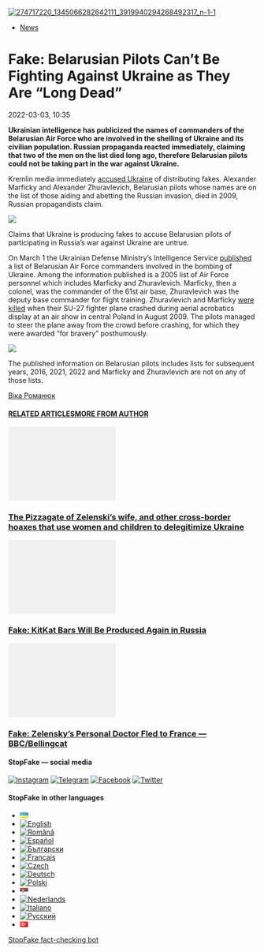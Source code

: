 [![](https://www.stopfake.org/content/uploads/2022/03/274717220_1345066282642111_3919940294268492317_n-1-1.png "274717220_1345066282642111_3919940294268492317_n-1-1")](https://www.stopfake.org/content/uploads/2022/03/274717220_1345066282642111_3919940294268492317_n-1-1.png)

*   [News](https://www.stopfake.org/en/category/news/)

Fake: Belarusian Pilots Can’t Be Fighting Against Ukraine as They Are “Long Dead”
=================================================================================

2022-03-03, 10:35

[](https://www.facebook.com/sharer/sharer.php?u=https%3A%2F%2Fwww.stopfake.org%2Fen%2Ffake-belarusian-pilots-can-t-be-fighting-against-ukraine-as-they-are-long-dead%2F "Facebook")[](viber://forward?text=Fake%3A%20Belarusian%20Pilots%20Can%E2%80%99t%20Be%20Fighting%20Against%20Ukraine%20as%20They%20Are%20%E2%80%9CLong%20Dead%E2%80%9D%20https%3A%2F%2Fwww.stopfake.org%2Fen%2Ffake-belarusian-pilots-can-t-be-fighting-against-ukraine-as-they-are-long-dead%2F "Viber")[](https://twitter.com/intent/tweet?text=Fake%3A%20Belarusian%20Pilots%20Can%E2%80%99t%20Be%20Fighting%20Against%20Ukraine%20as%20They%20Are%20%E2%80%9CLong%20Dead%E2%80%9D&url=https%3A%2F%2Fwww.stopfake.org%2Fen%2Ffake-belarusian-pilots-can-t-be-fighting-against-ukraine-as-they-are-long-dead%2F "X")[](https://api.whatsapp.com/send?text=Fake%3A%20Belarusian%20Pilots%20Can%E2%80%99t%20Be%20Fighting%20Against%20Ukraine%20as%20They%20Are%20%E2%80%9CLong%20Dead%E2%80%9D%20https%3A%2F%2Fwww.stopfake.org%2Fen%2Ffake-belarusian-pilots-can-t-be-fighting-against-ukraine-as-they-are-long-dead%2F "Whatsapp")[](https://www.stopfake.org/en/fake-belarusian-pilots-can-t-be-fighting-against-ukraine-as-they-are-long-dead/)[](https://telegram.me/share/url?url=https%3A%2F%2Fwww.stopfake.org%2Fen%2Ffake-belarusian-pilots-can-t-be-fighting-against-ukraine-as-they-are-long-dead%2F&text=Fake%3A%20Belarusian%20Pilots%20Can%E2%80%99t%20Be%20Fighting%20Against%20Ukraine%20as%20They%20Are%20%E2%80%9CLong%20Dead%E2%80%9D "Telegram")[](https://www.instagram.com/ "Instagram")

  

**Ukrainian intelligence has publicized the names of commanders of the Belarusian Air Force who are involved in the shelling of Ukraine and its civilian population. Russian propaganda reacted immediately, claiming that two of the men on the list died long ago, therefore Belarusian pilots could not be taking part in the war against Ukraine.**

Kremlin media immediately [accused Ukraine](https://twitter.com/izvestia_ru/status/1498904899421372416?t=e05ClzmSdbv0lM-0SHzbHg&s=19&fbclid=IwAR1r7moowYUKLHgAeniKBA9Ph2Iiug4L_eF1KWekh59xibw2bp4PIf_nPRA) of distributing fakes. Alexander Marficky and Alexander Zhuravlevich, Belarusian pilots whose names are on the list of those aiding and abetting the Russian invasion, died in 2009, Russian propagandists claim.

![](https://www.stopfake.org/content/uploads/2022/03/Znimok-ekrana-2022-03-02-o-16.15.24.png)

Claims that Ukraine is producing fakes to accuse Belarusian pilots of participating in Russia’s war against Ukraine are untrue.

On March 1 the Ukrainian Defense Ministry’s Intelligence Service [published](https://gur.gov.ua/content/spysky-kerivnoho-skladu-viiskovykh-chastyn-viiskovo-povitrianykh-syl-respubliky-belarus.html) a list of Belarusian Air Force commanders involved in the bombing of Ukraine. Among the information published is a 2005 list of Air Force personnel which includes Marficky and Zhuravlevich. Marficky, then a colonel, was the commander of the 61st air base, Zhuravlevich was the deputy base commander for flight training. Zhuravlevich and Marficky [were killed](https://100fm.by/news/city/52851) when their SU-27 fighter plane crashed during aerial acrobatics display at an air show in central Poland in August 2009. The pilots managed to steer the plane away from the crowd before crashing, for which they were awarded “for bravery” posthumously.

![](https://www.stopfake.org/content/uploads/2022/03/Znimok-ekrana-2022-03-02-o-17.15.21.png)

The published information on Belarusian pilots includes lists for subsequent years, 2016, 2021, 2022 and Marficky and Zhuravlevich are not on any of those lists.

  

[](https://www.facebook.com/sharer/sharer.php?u=https%3A%2F%2Fwww.stopfake.org%2Fen%2Ffake-belarusian-pilots-can-t-be-fighting-against-ukraine-as-they-are-long-dead%2F "Facebook")[](viber://forward?text=Fake%3A%20Belarusian%20Pilots%20Can%E2%80%99t%20Be%20Fighting%20Against%20Ukraine%20as%20They%20Are%20%E2%80%9CLong%20Dead%E2%80%9D%20https%3A%2F%2Fwww.stopfake.org%2Fen%2Ffake-belarusian-pilots-can-t-be-fighting-against-ukraine-as-they-are-long-dead%2F "Viber")[](https://twitter.com/intent/tweet?text=Fake%3A%20Belarusian%20Pilots%20Can%E2%80%99t%20Be%20Fighting%20Against%20Ukraine%20as%20They%20Are%20%E2%80%9CLong%20Dead%E2%80%9D&url=https%3A%2F%2Fwww.stopfake.org%2Fen%2Ffake-belarusian-pilots-can-t-be-fighting-against-ukraine-as-they-are-long-dead%2F "X")[](https://api.whatsapp.com/send?text=Fake%3A%20Belarusian%20Pilots%20Can%E2%80%99t%20Be%20Fighting%20Against%20Ukraine%20as%20They%20Are%20%E2%80%9CLong%20Dead%E2%80%9D%20https%3A%2F%2Fwww.stopfake.org%2Fen%2Ffake-belarusian-pilots-can-t-be-fighting-against-ukraine-as-they-are-long-dead%2F "Whatsapp")[](https://www.stopfake.org/en/fake-belarusian-pilots-can-t-be-fighting-against-ukraine-as-they-are-long-dead/)[](https://telegram.me/share/url?url=https%3A%2F%2Fwww.stopfake.org%2Fen%2Ffake-belarusian-pilots-can-t-be-fighting-against-ukraine-as-they-are-long-dead%2F&text=Fake%3A%20Belarusian%20Pilots%20Can%E2%80%99t%20Be%20Fighting%20Against%20Ukraine%20as%20They%20Are%20%E2%80%9CLong%20Dead%E2%80%9D "Telegram")[](https://www.instagram.com/ "Instagram")

[Віка Романюк](#)

#### [RELATED ARTICLES](#)[MORE FROM AUTHOR](#)

[![](data:image/png;base64,iVBORw0KGgoAAAANSUhEUgAAANoAAACWAQMAAACCSQSPAAAAA1BMVEWurq51dlI4AAAAAXRSTlMmkutdmwAAABpJREFUWMPtwQENAAAAwiD7p7bHBwwAAAAg7RD+AAGXD7BoAAAAAElFTkSuQmCC "The Pizzagate of Zelenski’s wife, and other cross-border hoaxes that use women and children to delegitimize Ukraine")](https://www.stopfake.org/en/the-pizzagate-of-zelenski-s-wife-and-other-cross-border-hoaxes-that-use-women-and-children-to-delegitimize-ukraine/ "The Pizzagate of Zelenski’s wife, and other cross-border hoaxes that use women and children to delegitimize Ukraine")

### [The Pizzagate of Zelenski’s wife, and other cross-border hoaxes that use women and children to delegitimize Ukraine](https://www.stopfake.org/en/the-pizzagate-of-zelenski-s-wife-and-other-cross-border-hoaxes-that-use-women-and-children-to-delegitimize-ukraine/ "The Pizzagate of Zelenski’s wife, and other cross-border hoaxes that use women and children to delegitimize Ukraine")

[![](data:image/png;base64,iVBORw0KGgoAAAANSUhEUgAAANoAAACWAQMAAACCSQSPAAAAA1BMVEWurq51dlI4AAAAAXRSTlMmkutdmwAAABpJREFUWMPtwQENAAAAwiD7p7bHBwwAAAAg7RD+AAGXD7BoAAAAAElFTkSuQmCC "Fake: KitKat Bars Will Be Produced Again in Russia")](https://www.stopfake.org/en/fake-kitkat-bars-will-be-produced-again-in-russia/ "Fake: KitKat Bars Will Be Produced Again in Russia")

### [Fake: KitKat Bars Will Be Produced Again in Russia](https://www.stopfake.org/en/fake-kitkat-bars-will-be-produced-again-in-russia/ "Fake: KitKat Bars Will Be Produced Again in Russia")

[![](data:image/png;base64,iVBORw0KGgoAAAANSUhEUgAAANoAAACWAQMAAACCSQSPAAAAA1BMVEWurq51dlI4AAAAAXRSTlMmkutdmwAAABpJREFUWMPtwQENAAAAwiD7p7bHBwwAAAAg7RD+AAGXD7BoAAAAAElFTkSuQmCC "Fake: Zelensky’s Personal Doctor Fled to France — BBC/Bellingcat")](https://www.stopfake.org/en/fake-zelensky-s-personal-doctor-fled-to-france-bbc-bellingcat/ "Fake: Zelensky’s Personal Doctor Fled to France — BBC/Bellingcat")

### [Fake: Zelensky’s Personal Doctor Fled to France — BBC/Bellingcat](https://www.stopfake.org/en/fake-zelensky-s-personal-doctor-fled-to-france-bbc-bellingcat/ "Fake: Zelensky’s Personal Doctor Fled to France — BBC/Bellingcat")

[](#)[](#)

#### StopFake — social media

[![Instagram](https://www.stopfake.org/content/uploads/2020/09/inAsset-1.png)](https://www.instagram.com/stopfakingnews/) [![Telegram](https://www.stopfake.org/content/uploads/2020/09/teAsset-1.png)](https://t.me/StopFake) [![Facebook](https://www.stopfake.org/content/uploads/2020/10/facebook.png)](https://www.facebook.com/stopfakeukraine) [![Twitter](https://www.stopfake.org/content/uploads/2024/03/twitter_x_new_logo_x_rounded_icon_256078.png)](https://twitter.com/StopFakingNews)

#### StopFake in other languages

*   [![Українська](data:image/png;base64,iVBORw0KGgoAAAANSUhEUgAAABAAAAALCAMAAABBPP0LAAAAb1BMVEUAhP8AfP0Ac/oAZ/UAV/B5yv9wxv5iwf1WvP1Ot/gAQOlMt/1Bs/s1rfkpqPdBsfYdovUAkciK0edqwuBautpNtdZAr9IATZr43QD8/GX6+kn5+Tr4+C329iD09BTy8g309DHguQDy8iruzwDnwwAuoRPoAAAASElEQVR4AU3MAQYDQRAF0Ve9WRAQYO5/zUgSDIxf8DQdiGR3I7v0YOLS3ns4PPt8Wq86vn6vVht7NRzG0OHRSpDb8Gt5IvjAHy/kBL+aIRygAAAAAElFTkSuQmCC)](https://www.stopfake.org/uk/fejk-proti-ukrayini-ne-mozhut-voyuvati-biloruski-piloti-adzhe-voni-davno-zaginuli/)
*   [![English](/content/polylang/en_US.png)](https://www.stopfake.org/en/fake-belarusian-pilots-can-t-be-fighting-against-ukraine-as-they-are-long-dead/)
*   [![Română](/content/polylang/ro_RO.png)](https://www.stopfake.org/ro/pagina-principala/)
*   [![Español](/content/polylang/es_ES.png)](https://www.stopfake.org/es/portada/)
*   [![Български](/content/polylang/bg_BG.png)](https://www.stopfake.org/bg/nachalo/)
*   [![Français](/content/polylang/fr_FR.png)](https://www.stopfake.org/fr/accueil/)
*   [![Czech](/content/polylang/cs_CZ.png)](https://www.stopfake.org/cz/domu/)
*   [![Deutsch](/content/polylang/de_DE.png)](https://www.stopfake.org/de/start/)
*   [![Polski](/content/polylang/pl_PL.png)](https://www.stopfake.org/pl/strona-glowna/)
*   [![Српски језик](data:image/png;base64,iVBORw0KGgoAAAANSUhEUgAAABAAAAALCAMAAABBPP0LAAAAbFBMVEXkAADhAADbAADSAADMAADHAADzY1jnXlTcWVDBAADoNjbWMjPogFXlflTNPkL19XYAHno2grgAWqLto6TwubkAVZkwc6QAGmwAHXc1f7b19fXy8vLuxMU0frPaeHrSXWDm5ubrztDPb3Pr6+sXdtjeAAAAVklEQVR4AQXBQQqCABRAwXn5E4lo0/3vGK2SMJtJQkjUFQTRZFQd4DCw5ASYR+lr/S1Qs7XrXjtgzO6WE2Aux+b18L4H53qB57o+wybTyU7wwWw4APAHXWkRm6nRMmoAAAAASUVORK5CYII=)](https://www.stopfake.org/sr/naslovna/)
*   [![Nederlands](/content/polylang/nl_NL.png)](https://www.stopfake.org/nl/home-2/)
*   [![Italiano](/content/polylang/it_IT.png)](https://www.stopfake.org/it/home/)
*   [![Русский](/content/polylang/ru_RU.png)](https://www.stopfake.org/ru/fejk-protiv-ukrainy-ne-mogut-voevat-belorusskie-piloty-ved-oni-davno-pogibli-2/)
*   [![Türkçe](data:image/png;base64,iVBORw0KGgoAAAANSUhEUgAAABAAAAALCAMAAABBPP0LAAAARVBMVEX+AAD3AADwAAD+fHz9cHH7ZGT9WVn6UFDpAAD9oKD5Q0P5OTn2MzP1Kir7ubr65ub1Gxv69PTzDw/kAAD319ffAAD4iooXHQ3FAAAAYklEQVR4AT3HhW0EQRQD0Oc/KG3/dQYEYTg2O+4IQbTHydWt0fw2Sfz8Fuw51+U3On7a6/pc/as1UZLDyuq13lWOwpdPn3+v7XJiDD3DR1N87Qr5WXX9zyQ9opEIOwkmDgr/ZXASmpFRqe0AAAAASUVORK5CYII=)](https://www.stopfake.org/tr/ana-sayfa-2/)

[StopFake fact-checking bot](https://t.me/StopFakeUkraine_bot)